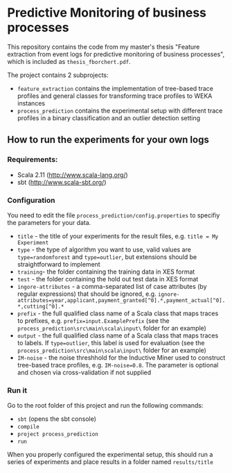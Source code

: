 # Predictive Monitoring of business processes

This repository contains the code from my master's thesis "Feature extraction from event logs for predictive monitoring of business processes", which is included as `thesis_fborchert.pdf`. 

The project contains 2 subprojects:

* `feature_extraction` contains the implementation of tree-based trace profiles and general classes for transforming trace profiles to WEKA instances
* `process_prediction` contains the experimental setup with different trace profiles in a binary classification and an outlier detection setting

## How to run the experiments for your own logs 

### Requirements:

* Scala 2.11 (http://www.scala-lang.org/)
* sbt (http://www.scala-sbt.org/)

### Configuration

You need to edit the file `process_prediction/config.properties` to specifiy the parameters for your data.

* `title` - the title of your experiments for the result files, e.g. `title = My Experiment` 
* `type` - the type of algorithm you want to use, valid values are `type=randomforest` and `type=outlier`, but extensions should be straightforward to implement
* `training`- the folder containing the training data in XES format
* `test` - the folder containing the hold out test data in XES format
* `ingore-attributes` - a comma-separated list of case attributes (by regular expressions) that should be ignored, e.g. `ignore-attributes=year,applicant,payment_granted[^0].*,payment_actual[^0].*,cutting[^0].*`
* `prefix` - the full qualified class name of a Scala class that maps traces to prefixes, e.g. `prefix=input.ExamplePrefix` (see the `process_prediction\src\main\scala\input\` folder for an example)
* `output` - the full qualified class name of a Scala class that maps traces to labels. If `type=outlier`, this label is used for evaluation (see the `process_prediction\src\main\scala\input\` folder for an example)
* `IM-noise` - the noise threshhold for the Inductive Miner used to construct tree-based trace profiles, e.g. `IM-noise=0.8`. The parameter is optional and chosen via cross-validation if not supplied

### Run it

Go to the root folder of this project and run the following commands:

* `sbt` (opens the sbt console)
* `compile`
* `project process_prediction`
* `run`

When you properly configured the experimental setup, this should run a series of experiments and place results in a folder named `results/title`